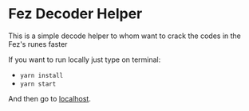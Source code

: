 # Fez Decoder Helper

This is a simple decode helper to whom want to crack the codes in the Fez's runes faster

If you want to run locally just type on terminal:
   * `yarn install`
   * `yarn start`

And then go to [localhost](http://localhost:3000/).